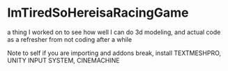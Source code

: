 # ImTiredSoHereisaRacingGame
a thing I worked on to see how well I can do 3d modeling, and actual code as a refresher from not coding after a while

Note to self if you are importing and addons break, install TEXTMESHPRO, UNITY INPUT SYSTEM, CINEMACHINE
